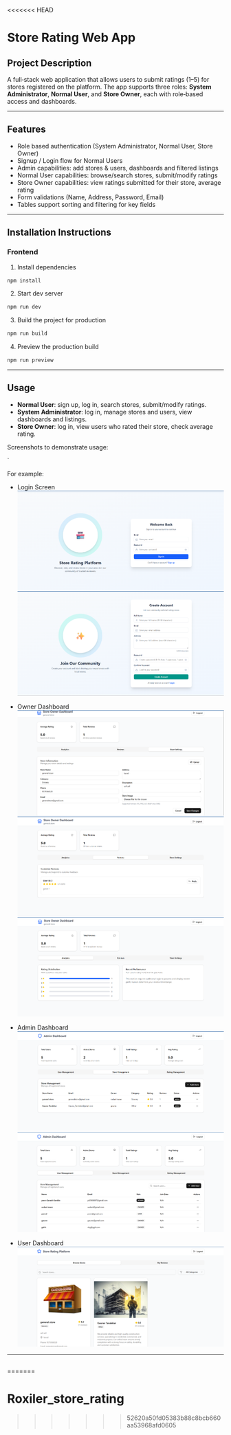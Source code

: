 <<<<<<< HEAD
# Store Rating Web App

## Project Description

A full‑stack web application that allows users to submit ratings (1–5) for stores registered on the platform. The app supports three roles: **System Administrator**, **Normal User**, and **Store Owner**, each with role‑based access and dashboards.

---

## Features

* Role based authentication (System Administrator, Normal User, Store Owner)
* Signup / Login flow for Normal Users
* Admin capabilities: add stores & users, dashboards and filtered listings
* Normal User capabilities: browse/search stores, submit/modify ratings
* Store Owner capabilities: view ratings submitted for their store, average rating
* Form validations (Name, Address, Password, Email)
* Tables support sorting and filtering for key fields

---

## Installation Instructions

### Frontend

1. Install dependencies

```bash
npm install
```

2. Start dev server

```bash
npm run dev
```

3. Build the project for production

```bash
npm run build
```

4. Preview the production build

```bash
npm run preview
```


---

## Usage

* **Normal User**: sign up, log in, search stores, submit/modify ratings.
* **System Administrator**: log in, manage stores and users, view dashboards and listings.
* **Store Owner**: log in, view users who rated their store, check average rating.

Screenshots to demonstrate usage:

`

For example:

* Login Screen
  ![Login Screen](./screenshots/Screenshot7.png)
  ![Login Screen](./screenshots/Screenshot8.png)

* Owner Dashboard
  ![Signup Screen](./screenshots/Screenshot6.png)
  ![Signup Screen](./screenshots/Screenshot5.png)
  ![Signup Screen](./screenshots/Screenshot4.png)

* Admin Dashboard
  ![Admin Dashboard](./screenshots/Screenshot3.png)
  ![Admin Dashboard](./screenshots/Screenshot2.png)

* User Dashboard
  ![Admin Dashboard](./screenshots/Screenshot1.png)


---

##
=======
# Roxiler_store_rating
>>>>>>> 52620a50fd05383b88c8bcb660aa53968afd0605

